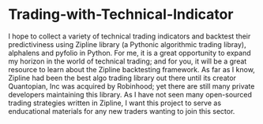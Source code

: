 # Trading-with-Technical-Indicator

I hope to collect a variety of technical trading indicators and backtest their predictiviness using Zipline library (a Pythonic algorithmic trading libray), alphalens and pyfolio in Python. For me, it is a great opportunity to expand my horizon in the world of technical trading; and for you, it will be a great resource to learn about the Zipline backtesting framework. As far as I know, Zipline had been the best algo trading library out there until its creator Quantopian, Inc was acquired by Robinhood; yet there are still many private developers maintaining this library. As I have not seen many open-sourced trading strategies written in Zipline, I want this project to serve as enducational materials for any new traders wanting to join this sector. 
